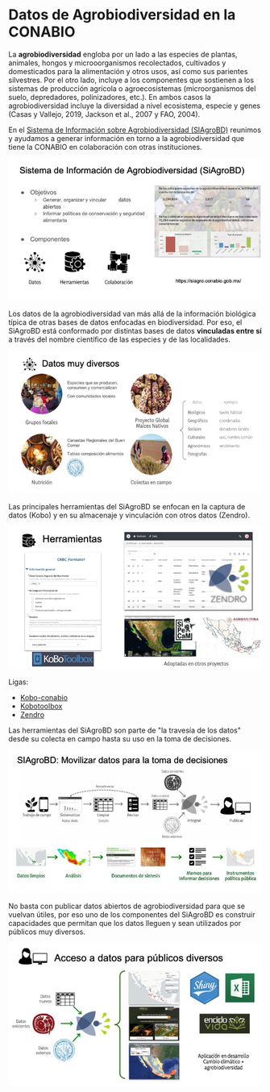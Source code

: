 # Datos de Agrobiodiversidad en la CONABIO


La **agrobiodiversidad** engloba por un lado a las especies de plantas, animales, hongos y microoorganismos recolectados, cultivados y domesticados para la alimentación y otros usos, así como sus parientes silvestres. Por el otro lado, incluye a los componentes que sostienen a los sistemas de producción agrícola o agroecosistemas (microorganismos del suelo, depredadores, polinizadores, etc.). En ambos casos la agrobiodiversidad incluye la diversidad a nivel ecosistema, especie y genes (Casas y Vallejo, 2019, Jackson et al., 2007 y FAO, 2004).


En el [Sistema de Información sobre Agrobiodiversidad (SIAgroBD)](https://siagro.conabio.gob.mx/) reunimos y ayudamos a generar información en torno a la agrobiodiversidad que tiene la CONABIO en colaboración con otras instituciones.

![](siagro_slides/Slide1.jpeg)

Los datos de la agrobiodiversidad van más allá de la información biológica típica de otras bases de datos enfocadas en biodiversidad. Por eso, el SiAgroBD está conformado por distintas bases de datos **vinculadas entre sí** a través del nombre científico de las especies y de las localidades.

![](siagro_slides/Slide2.jpeg)


Las principales herramientas del SiAgroBD se enfocan en la captura de datos (Kobo) y en su almacenaje y vinculación con otros datos (Zendro).

![](siagro_slides/Slide3.jpeg)

Ligas: 

 * [Kobo-conabio](https://kobo.conabio.gob.mx)
 * [Kobotoolbox](https://www.kobotoolbox.org/) 
 * [Zendro](https://zendro-dev.github.io/)

Las herramientas del SiAgroBD son parte de "la travesía de los datos" desde su colecta en campo hasta su uso en la toma de decisiones.

![](siagro_slides/Slide5.jpeg)

No basta con publicar datos abiertos de agrobiodiversidad para que se vuelvan útiles, por eso uno de los componentes del SiAgroBD es construir capacidades que permitan que los datos lleguen y sean utilizados por públicos muy diversos.

![](siagro_slides/Slide4.jpeg)